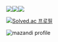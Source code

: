 <img src="https://img.shields.io/badge/HTML5-black?style=flat&logo=HTML5&logoColor=white"/><img src="https://img.shields.io/badge/HTML Academy-302683?style=flat&logo=HTML5&logoColor=white"/><img src="https://img.shields.io/badge/JavaScript-F7DF1E?style=flat&logo=HTML5&logoColor=white"/>


[![Solved.ac
프로필](http://mazassumnida.wtf/api/v2/generate_badge?boj=lanlaria)](https://solved.ac/lanlaria)

![mazandi profile](http://mazandi.herokuapp.com/api?handle=djs100201)
